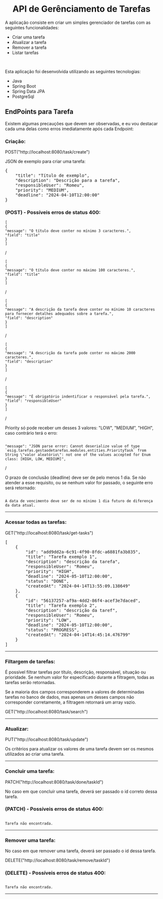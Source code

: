 <h1 align='center'> API de Gerênciamento de Tarefas </h1>

<p>A aplicação consiste em criar um simples gerenciador de tarefas
com as seguintes funcionalidades:</p>

- Criar uma tarefa
- Atualizar a tarefa
- Remover a tarefa
- Listar tarefas

<br>
<p> Esta aplicação foi desenvolvida utilizando as seguintes tecnologias: </p>

- Java
- Spring Boot
- Spring Data JPA
- PostgreSql

<h2> EndPoints para Tarefa </h2>

<p>Existem algumas precauções que devem ser observadas, e eu vou destacar cada uma delas como erros imediatamente após cada Endpoint:</p>

<h3>Criação:</h3>

<p>POST("http://localhost:8080/task/create")</p>

<p>JSON de exemplo para criar uma tarefa:</p>

<div>
<pre>
{
	"title": "Título de exemplo",
	"description": "Descrição para a tarefa",
	"responsibleUser": "Romeu",
	"priority": "MEDIUM",
	"deadline": "2024-04-10T12:00:00"
}
</pre>
</div>
<h3>(POST) - Possíveis erros de status 400:</h3>
<code>[
{
"message": "O título deve conter no mínimo 3 caracteres.",
"field": "title"
}
]</code>
<p>/</p>
<code>[
{
"message": "O título deve conter no máximo 100 caracteres.",
"field": "title"
}
]</code>
<p>/</p>
<code>[
{
"message": "A descrição da tarefa deve conter no mínimo 10 caracteres para fornecer detalhes adequados sobre a tarefa.",
"field": "description"
}
]</code>
<p>/</p>
<code>[
{
"message": "A descrição da tarefa pode conter no máximo 2000 caracteres.",
"field": "description"
}
]</code>
<p>/</p>
<code>[
{
"message": "É obrigatório indentificar o responsável pela tarefa.",
"field": "responsibleUser"
}
]</code>
<p>/</p>
<p>Priority só pode receber um desses 3 valores: "LOW", "MEDIUM", "HIGH", caso contrário terá o erro:</p>
<code>
"message": "JSON parse error: Cannot deserialize value of type `esig.tarefas.gestaodetarefas.modules.entities.PriorityTask` from String \"valor aleatório\": not one of the values accepted for Enum class: [HIGH, LOW, MEDIUM]",</code>
<p>/</p>

<p>O prazo de conclusão (deadline) deve ser de pelo menos 1 dia. Se não atender a esse requisito, ou se nenhum valor for passado, o seguinte erro será retornado:</p>

<code>
A data de vencimento deve ser de no mínimo 1 dia futuro de diferença da data atual.
</code>
<hr>

<h3>Acessar todas as tarefas:</h3>
<p>GET("http://localhost:8080/task/get-tasks")</p>

<pre>
[
	{
		"id": "add9dd2a-6c91-4f90-8fdc-a6881fa3b835",
		"title": "Tarefa exemplo 1",
		"description": "descrição da tarefa",
		"responsibleUser": "Romeu",
		"priority": "HIGH",
		"deadline": "2024-05-10T12:00:00",
		"status": "DONE",
		"createdAt": "2024-04-14T13:55:09.138649"
	},
	{
		"id": "56137257-af9a-4dd2-86f4-acef3e7daced",
		"title": "Tarefa exemplo 2",
		"description": "descrição da taref",
		"responsibleUser": "Romeu",
		"priority": "LOW",
		"deadline": "2024-05-10T12:00:00",
		"status": "PROGRESS",
		"createdAt": "2024-04-14T14:45:14.476799"
	}
]
</pre>
<hr>

<h3>Filtargem de tarefas:</h3>

<p>É possível filtrar tarefas por título, descrição, responsável, situação ou prioridade. Se nenhum valor for especificado durante a filtragem, todas as tarefas serão retornadas.</p>

<p>Se a maioria dos campos corresponderem a valores de determinadas tarefas no banco de dados, mas apenas um desses campos não corresponder corretamente, a filtragem retornará um array vazio.</p>

<p>GET("http://localhost:8080/task/search")</p>

<hr>

<h3>Atualizar:</h3>

<p>PUT("http://localhost:8080/task/update")</p>

<p>Os critérios para atualizar os valores de uma tarefa devem ser os mesmos utilizados ao criar uma tarefa.</p>
<hr>

<h3>Concluir uma tarefa:</h3>
<p>PATCH("http://localhost:8080/task/done/taskId")</p>

<p>No caso em que concluír uma tarefa, deverá ser passado o id correto dessa tarefa.</p>

<h3>(PATCH) - Possíveis erros de status 400:</h3>

<code>
Tarefa não encontrada.
</code>
<hr>

<h3>Remover uma tarefa:</h3>

<p>No caso em que remover uma tarefa, deverá ser passado o id dessa tarefa.</p>

<p>DELETE("http://localhost:8080/task/remove/taskId")</p>

<h3>(DELETE) - Possíveis erros de status 400:</h3>

<code>
Tarefa não encontrada.
</code>

<hr>
